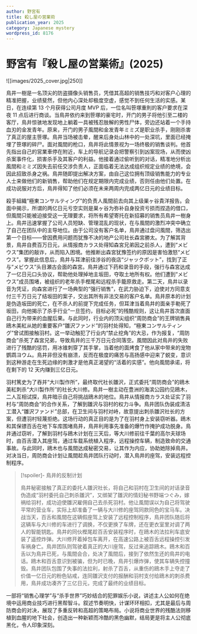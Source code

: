 ```yaml
---
author: 野宮有
title: 殺し屋の営業術
publication_year: 2025
category: Japanese mystery
wordpress_id: 8176
---
```


# 野宮有『殺し屋の営業術』(2025)

![[images/2025_cover.jpg|250]]

鳥井一樹是一名顶尖的防盗摄像头销售员，凭借其高超的销售技巧和对客户心理的精准把握，业绩斐然，但他内心深处却极度空虚，感觉不到任何生活的实感。某日，在连续第 13 个月获得公司月度 MVP 后，一位名叫笹塚重則的客户要求在深夜 11 点后进行商谈。当鳥井依约来到笹塚的豪宅时，开门的男子将他引至二楼的客厅，鳥井惊骇地发现地上躺着一具被残忍肢解的男性尸体，旁边还站着一个手持血刃的金发青年。原来，开门的男子風間和金发青年ミミズ是职业杀手，刚刚杀害了真正的屋主笹塚。鳥井当场被击晕，醒来后身处山林中的一处深坑，里面已经掩埋了笹塚的碎尸。面对風間的枪口，鳥井将此情景视为一场终极的销售谈判。他首先指出自己的営業車停在附近，车上的导航记录会把警察引到凶案现场，从而使凶杀案事件化，损害杀手及其客户的利益。他接着通过偷听到的对话，精准地分析出風間和ミミズ因失去前任交涉负责人，正面临着无法达成组织规定业绩的绝境，会因此招致杀身之祸。鳥井随即提出解决方案，由自己这位拥有顶级销售能力的专业人士来做他们的新销售，帮助他们在规定期限内完成业绩，否则任由他们处置。在成功说服对方后，鳥井得知了他们必须在未来两周内完成两亿日元的业绩目标。

殺手組織“極東コンサルティング”的负责人風間前去向其上级巣ヶ谷貴洋报告。会面中揭示，所谓的两亿日元亏空实则是巣ヶ谷为弥补自身投资亏损而捏造的借口，但風間只能被迫接受这一无理要求，将所有希望寄托在新招募的销售员鳥井一樹身上。鳥井迅速掌握了公司人员短缺、管理混乱的现状，在与風間的激烈冲突中确立了自己在团队中的主导地位。由于公司没有客户名单，鳥井通过盘问風間，筛选出第一个目标——曾因费用问题而犹豫不决的地产公司社长森宮勝太。为了解其背景，鳥井自费百万日元，从情报商カラス处得知森宮兄弟因之前杀人，遭到“メビウス”集团的敲诈，从而陷入困境。他推断出森宮犹豫签约的原因是害怕激怒“メビウス”。掌握此信息后，鳥井与耳津前往涉谷的夜店“ジャックポット”，找到了正与“メビウス”头目瀬古会面的森宮。鳥井通过下药和录音的手段，强行与森宮达成了一亿日元口头协议，帮助他处理掉地主坂田，夺取土地所有权。他们遭到“メビウス”成员围堵，被组织的老年杀手樫尾和远程杀手籠原救走。第二天，鳥井以录音为凭证，向森宮进行了一场典型的“强行销售”，在武力胁迫下，迫使对方同意支付三千万日元了结坂田的案子，交出其所有非法交易的客户名单。鳥井原本的计划是伪造坂田的死亡，在不杀人的前提下完成任务，但耳津当着鳥井的面亲手勒死了坂田，向他揭示了杀手行业“一旦签约，目标必死”的残酷规则，这让鳥井首次直面自己行为带来的血腥后果。与此同时，行业内的顶尖组织“周防商会”的王牌销售員鴎木美紅从她的重要客户“雛沢ファンド”的羽村处得知，“極東コンサルティング”曾试图接触羽村。这一举动触犯了行业内“禁止挖角”的大忌，作为报复，“周防商会”杀死了森宮兄弟，导致鳥井的三千万日元合同落空。風間因此对鳥井的失败进行了残酷的惩罚，用冰锥刺穿了其手掌，当着他的面烤食了他从家中带来的宠物鹦鹉ヨウム。鳥井非但没有崩溃，反而在极度的痛苦与高扬感中迎来了蜕变，意识到这种游走在生死边缘的刺激才是他真正渴望的“活着的实感”。他向風間承诺，将在剩下的 12 天内赚到三亿日元。

羽村篤史为了吞并“大川製作所”，最终取代社长雛沢，正式委托“周防商会”的鴎木美紅刺杀“大川製作所”的社长大川修。鳥井一樹主动在豊洲的海滨公园约见鴎木，二人互相试探，鳥井暗示自己将挑战鴎木的地位。鳥井从情报商カラス处证实了羽村与“周防商会”的合作关系，了解到雛沢与羽村的权力斗争。鳥井团队伪装成清洁工潜入“雛沢ファンド”总部，在卫生间与羽村对峙，故意提出刺杀雛沢社长的方案，但遭羽村轻蔑拒绝。这场行动的真正目的是为了在羽村身上安装窃听器。鴎木和其保镖百舌在地下车库围堵鳥井，鳥井利用事先准备的爆竹作掩护成功脱身。鳥井通过窃听，了解到羽村与鴎木计划在三天后，等大川修前往千葉的高尔夫球场时，由百舌潜入其座驾，通过车载系统植入程序，远程操控车辆，制造致命的交通事故。与此同时，鴎木也与風間达成秘密交易，让其作为内应，协助她除掉鳥井。对决当日，周防商会计划让風間趁鳥井团队行动时，潜入鳥井的座驾，安装远程控制程序。

> [!spoiler]- 鳥井的反制计划
> 
> 鳥井秘密接触了真正的委托人雛沢社长，将自己和羽村在卫生间的对话录音伪造成“羽村委托自己刺杀雛沢”，又绑架了雛沢的情妇秘书野端つぐみ，嫁祸给羽村，成功迫使雛沢雇佣自己去杀死羽村。他让風間误以为自己将驾驶平常的营业车，实际上却准备了一辆与大川修的座驾同款同色的宝马车。决战当天，百舌和風間在这辆假座驾上安装了远程控制程序，鳥井团队随后将这辆车与大川修的车进行了调换，不仅更换了车牌，还在更衣室里对调了两人的智能钥匙。鳥井的同伙樫尾趁百舌安装程序时，在鴎木的法拉利车底安装了遥控炸弹。大川修开着掉包车离开，在高速公路上被百舌远程操控引发车祸身亡。鳥井团队则驾驶着真正的大川座驾，反过来追踪鴎木。鴎木和百舌以为鳥井已死，与風間会合，处决了風間后，接到了依然生还的鳥井的电话。鴎木和百舌意识到被骗，但为时已晚，鳥井引爆炸弹，使其车辆失控撞毁。鳥井团队包围了失事的法拉利，射杀了百舌，从重伤的鴎木手上夺走了价值一亿日元的粉色钻戒，连同雛沢支付的报酬和羽村支付给鴎木的刺杀费用，鳥井成功凑齐了三亿日元，完成了最终的业绩目标。

一部将“销售心理学”与“杀手世界”巧妙结合的犯罪娱乐小说，讲述主人公如何在绝境中运用商业技巧进行黑帮智斗。叙述节奏明快，计谋环环相扣，尤其是最后与周防商会的对决，展现了多重反转和高超的策略布局。小说将商业世界的残酷法则移植到血腥的地下社会，创造出一种新颖而冷酷的黑色幽默，结局更是将主人公彻底黑化，令人印象深刻。
